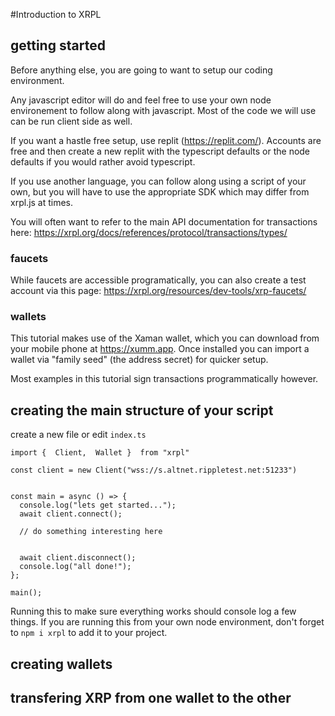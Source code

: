 #Introduction to XRPL

## getting started

Before anything else, you are going to want to setup our coding environment.

Any javascript editor will do and feel free to use your own node environement to follow along with javascript. Most of the code we will use can be run client side as well. 

If you want a hastle free setup, use replit (https://replit.com/). Accounts are free and then create a new replit with the typescript defaults or the node defaults if you would rather avoid typescript.

If you use another language, you can follow along using a script of your own, but you will have to use the appropriate SDK which may differ from xrpl.js at times.

You will often want to refer to the main API documentation for transactions here: https://xrpl.org/docs/references/protocol/transactions/types/


### faucets

While faucets are accessible programatically, you can also create a test account via this page: https://xrpl.org/resources/dev-tools/xrp-faucets/


### wallets

This tutorial makes use of the Xaman wallet, which you can download from your mobile phone at https://xumm.app. 
Once installed you can import a wallet via "family seed" (the address secret) for quicker setup. 

Most examples in this tutorial sign transactions programmatically however. 


## creating the main structure of your script 

create a new file or edit `index.ts`

    import {  Client,  Wallet }  from "xrpl" 
    
    const client = new Client("wss://s.altnet.rippletest.net:51233")


    const main = async () => {
      console.log("lets get started...");
      await client.connect();

      // do something interesting here

  
      await client.disconnect();
      console.log("all done!");
    };

    main();

Running this to make sure everything works should console log a few things.
If you are running this from your own node environment, don't forget to `npm i xrpl` to add it to your project.


## creating wallets 


## transfering XRP from one wallet to the other



